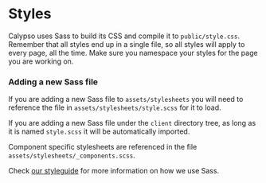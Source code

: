 Styles
======

Calypso uses Sass to build its CSS and compile it to `public/style.css`. Remember that all styles end up in a single file, so all styles will apply to every page, all the time. Make sure you namespace your styles for the page you are working on.

### Adding a new Sass file

If you are adding a new Sass file to `assets/stylesheets` you will need to reference the file in `assets/stylesheets/style.scss` for it to load.

If you are adding a new Sass file under the `client` directory tree, as long as it is named `style.scss` it will be automatically imported.

Component specific stylesheets are referenced in the file `assets/stylesheets/_components.scss`.

Check [our styleguide](https://github.com/Automattic/wp-calypso/blob/master/docs/coding-guidelines/css.md) for more information on how we use Sass.
